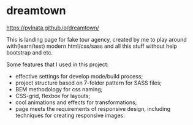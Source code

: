 # dreamtown

https://pylnata.github.io/dreamtown/

This is landing page for fake tour agency, created by me to play around with(learn/test) modern html/css/sass and all this stuff without help bootstrap and etc.

Some features that I used in this project: 
* effective settings for develop mode/build process; 
* project structure based on 7-folder pattern for SASS files;
* BEM methodology for css naming;
* CSS-grid, flexbox for layouts;
* cool animations and effects for transformations;
* page meets the requirements of responsive design, including techniques for creating responsive images.
